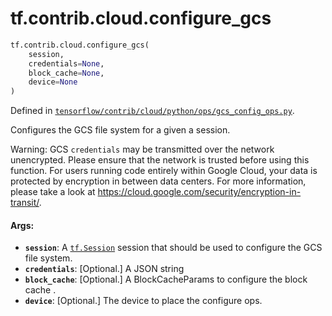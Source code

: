 <div itemscope itemtype="http://developers.google.com/ReferenceObject">
<meta itemprop="name" content="tf.contrib.cloud.configure_gcs" />
<meta itemprop="path" content="Stable" />
</div>

# tf.contrib.cloud.configure_gcs

``` python
tf.contrib.cloud.configure_gcs(
    session,
    credentials=None,
    block_cache=None,
    device=None
)
```



Defined in [`tensorflow/contrib/cloud/python/ops/gcs_config_ops.py`](/code/stable/tensorflow/contrib/cloud/python/ops/gcs_config_ops.py).

Configures the GCS file system for a given a session.

Warning: GCS `credentials` may be transmitted over the network unencrypted.
Please ensure that the network is trusted before using this function. For
users running code entirely within Google Cloud, your data is protected by
encryption in between data centers. For more information, please take a look
at https://cloud.google.com/security/encryption-in-transit/.

#### Args:

* <b>`session`</b>: A <a href="../../../tf/Session.md"><code>tf.Session</code></a> session that should be used to configure the GCS
    file system.
* <b>`credentials`</b>: [Optional.] A JSON string
* <b>`block_cache`</b>: [Optional.] A BlockCacheParams to configure the block cache .
* <b>`device`</b>: [Optional.] The device to place the configure ops.